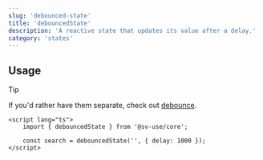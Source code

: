 ```yaml
---
slug: 'debounced-state'
title: 'debouncedState'
description: 'A reactive state that updates its value after a delay.'
category: 'states'
---
```


## Usage

> [!TIP]
> If you'd rather have them separate, check out [debounce](/sv-use/docs/core/reactivity/debounce).

```svelte
<script lang="ts">
	import { debouncedState } from '@sv-use/core';

	const search = debouncedState('', { delay: 1000 });
</script>
```
